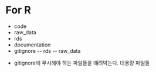 # For R 

- code 
- raw_data 
- rds 
- documentation 
- gitignore 
  -- rds 
  -- raw_data 

* gitignore에 무시해야 하는 파일들을 떄려박는다. 대용량 파일들  